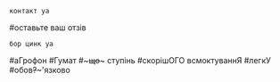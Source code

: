     контакт уа
    
#оставьте ваш отзів

    бор цинк уа

#аГрофон
#Гумат 
#~~~що~~~ ступінь
#скорішОГО всмоктуваннЯ
#легкУ 
#обов~~?~~~'язково
